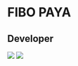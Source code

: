 FIBO PAYA
===============================

Developer
-----------------------------
<img src="https://github-readme-stats.vercel.app/api?username=thephibonacci&show_icons=true&theme=react&hide=stars">
<img src="https://github-readme-stats.vercel.app/api/top-langs/?username=thephibonacci&text_color=ffffff&icon_color=61dafb&bg_color=20232a&langs_count=8&layout=compact&border_color=61dafb&hide_border=true">

